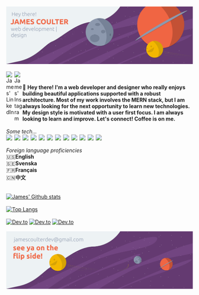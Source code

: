 ![James Coulter, web development and design](https://github.com/james-coulter/james-coulter/blob/master/githubHeader.png)
<br />
<br />
<a href="https://www.linkedin.com/in/james-coulter/">
  <img align="left" alt="James' LinkedIn" width="22px" src="https://cdn.jsdelivr.net/npm/simple-icons@v3/icons/linkedin.svg" />
</a>
<a href="https://www.instagram.com/lifad95/">
  <img align="left" alt="James' Instagram" width="22px" src="https://cdn.jsdelivr.net/npm/simple-icons@v3/icons/instagram.svg" />
</a>
<br />
<br />
:wave: **Hey there! I'm a web developer and designer who really enjoys building beautiful applications supported with a robust architecture. Most of my work involves the MERN stack, but I am always looking for the next opportunity to learn new technologies. My design style is motivated with a user first focus. I am always looking to learn and improve. Let's connect! Coffee is on me.**
<br />
<br />
*Some tech...*
<br />
<img width="22px" align="left" src="https://cdn.jsdelivr.net/npm/simple-icons@3.7.0/icons/javascript.svg" />
<img width="22px" align="left" src="https://cdn.jsdelivr.net/npm/simple-icons@3.7.0/icons/python.svg" />
<img width="22px" align="left" src="https://cdn.jsdelivr.net/npm/simple-icons@3.7.0/icons/java.svg" />
<img width="22px" align="left" src="https://cdn.jsdelivr.net/npm/simple-icons@3.7.0/icons/react.svg" />
<img width="22px" align="left" src="https://cdn.jsdelivr.net/npm/simple-icons@3.7.0/icons/redux.svg" />
<img width="22px" align="left" src="https://cdn.jsdelivr.net/npm/simple-icons@3.7.0/icons/node-dot-js.svg" />
<img width="22px" align="left" src="https://cdn.jsdelivr.net/npm/simple-icons@3.7.0/icons/spring.svg" />
<img width="22px" align="left" src="https://cdn.jsdelivr.net/npm/simple-icons@3.7.0/icons/npm.svg" />
<img width="22px" align="left" src="https://cdn.jsdelivr.net/npm/simple-icons@3.7.0/icons/adobephotoshop.svg" />
<img width="22px" align="left" src="https://cdn.jsdelivr.net/npm/simple-icons@3.7.0/icons/adobeillustrator.svg" />
<img width="22px" align="left" src="https://cdn.jsdelivr.net/npm/simple-icons@3.7.0/icons/adobelightroomcc.svg" />
<img width="22px" align="left" src="https://cdn.jsdelivr.net/npm/simple-icons@3.7.0/icons/figma.svg" />
<br />
<br />
*Foreign language proficiencies*
<br />
:us:**English**  
:sweden:**Svenska**  
:fr:**Français**  
:cn:**中文**
<br />
<br />
<br />
[![James' Github stats](https://github-readme-stats.vercel.app/api?username=james-coulter&show_icons=true&title_color=EDF2F4&icon_color=F3B700&text_color=EDF2F4&bg_color=643A71)](https://github.com/anuraghazra/github-readme-stats)
<br />
<br />
[![Top Langs](https://github-readme-stats.vercel.app/api/top-langs/?username=james-coulter&layout=compact)](https://github.com/anuraghazra/github-readme-stats)
<br />
<br />
[![Dev.to](https://github-readme-stats.vercel.app/api/pin/?username=james-coulter&repo=nasa-photo-of-the-day)](https://modest-elion-b832ad.netlify.app/)
[![Dev.to](https://github-readme-stats.vercel.app/api/pin/?username=james-coulter&repo=Sprint-Challenge--Java-Frameworks-java-bookstore)](https://github.com/james-coulter/Sprint-Challenge--Java-Frameworks-java-bookstore)
[![Dev.to](https://github-readme-stats.vercel.app/api/pin/?username=james-coulter&repo=react-bubbles)](https://github.com/james-coulter/react-bubbles)
<br />
<br />
![See you later! jamescoulterdev@gmail.com](https://github.com/james-coulter/james-coulter/blob/master/githubFooter.png)



<!--
**james-coulter/james-coulter** is a ✨ _special_ ✨ repository because its `README.md` (this file) appears on your GitHub profile.

Here are some ideas to get you started:

- 🔭 I’m currently working on ...
- 🌱 I’m currently learning ...
- 👯 I’m looking to collaborate on ...
- 🤔 I’m looking for help with ...
- 💬 Ask me about ...
- 📫 How to reach me: ...
- 😄 Pronouns: ...
- ⚡ Fun fact: ...
-->
